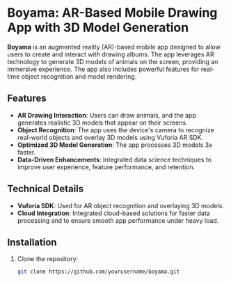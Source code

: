 # Boyama: AR-Based Mobile Drawing App with 3D Model Generation

**Boyama** is an augmented reality (AR)-based mobile app designed to allow users to create and interact with drawing albums. The app leverages AR technology to generate 3D models of animals on the screen, providing an immersive experience. The app also includes powerful features for real-time object recognition and model rendering.

## Features

- **AR Drawing Interaction**: Users can draw animals, and the app generates realistic 3D models that appear on their screens.
- **Object Recognition**: The app uses the device's camera to recognize real-world objects and overlay 3D models using Vuforia AR SDK.
- **Optimized 3D Model Generation**: The app processes 3D models 3x faster.
- **Data-Driven Enhancements**: Integrated data science techniques to improve user experience, feature performance, and retention.

## Technical Details

- **Vuforia SDK**: Used for AR object recognition and overlaying 3D models.
- **Cloud Integration**: Integrated cloud-based solutions for faster data processing and to ensure smooth app performance under heavy load.
## Installation

1. Clone the repository:
   ```bash
   git clone https://github.com/yourusername/boyama.git
